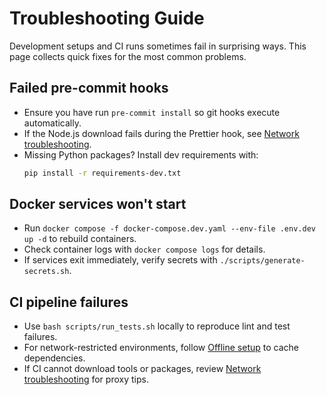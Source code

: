 # Troubleshooting Guide

Development setups and CI runs sometimes fail in surprising ways.
This page collects quick fixes for the most common problems.

## Failed pre-commit hooks

- Ensure you have run `pre-commit install` so git hooks execute automatically.
- If the Node.js download fails during the Prettier hook, see
  [Network troubleshooting](network-troubleshooting.md#pre-commit-nodeenv-ssl-errors).
- Missing Python packages? Install dev requirements with:
  ```bash
  pip install -r requirements-dev.txt
  ```

## Docker services won't start

- Run `docker compose -f docker-compose.dev.yaml --env-file .env.dev up -d` to rebuild containers.
- Check container logs with `docker compose logs` for details.
- If services exit immediately, verify secrets with `./scripts/generate-secrets.sh`.

## CI pipeline failures

- Use `bash scripts/run_tests.sh` locally to reproduce lint and test failures.
- For network-restricted environments, follow [Offline setup](offline-setup.md) to cache dependencies.
- If CI cannot download tools or packages, review [Network troubleshooting](network-troubleshooting.md) for proxy tips.

